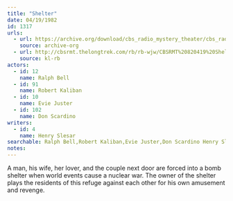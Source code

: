 ```yaml
---
title: "Shelter"
date: 04/19/1982
id: 1317
urls: 
  - url: https://archive.org/download/cbs_radio_mystery_theater/cbs_radio_mystery_theater-1301-1350.zip/cbs_radio_mystery_theater-1301-1350%2Fcbsrmt_1317_shelter.mp3
    source: archive-org
  - url: http://cbsrmt.thelongtrek.com/rb/rb-wjw/CBSRMT%20820419%20Shelter_wjw.mp3
    source: kl-rb
actors:  
  - id: 12
    name: Ralph Bell  
  - id: 91
    name: Robert Kaliban  
  - id: 10
    name: Evie Juster  
  - id: 102
    name: Don Scardino
writers:  
  - id: 4
    name: Henry Slesar
searchable: Ralph Bell,Robert Kaliban,Evie Juster,Don Scardino Henry Slesar
notes:  
---
```

A man, his wife, her lover, and the couple next door are forced into a bomb shelter when world events cause a nuclear war. The owner of the shelter plays the residents of this refuge against each other for his own amusement and revenge.